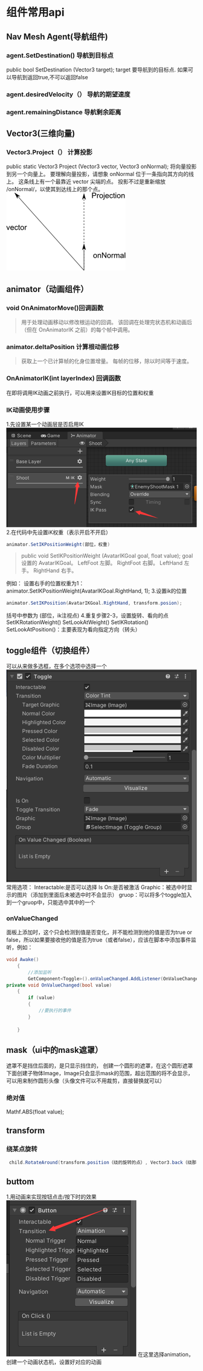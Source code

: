 # 组件常用api

## Nav Mesh Agent(导航组件)

### agent.SetDestination() 导航到目标点

public bool SetDestination (Vector3 target);
target 要导航到的目标点.
如果可以导航到返回true,不可以返回false

### agent.desiredVelocity（） 导航的期望速度

### agent.remainingDistance 导航剩余距离

## Vector3(三维向量)

### Vector3.Project（） 计算投影

public static Vector3 Project (Vector3 vector, Vector3 onNormal);
将向量投影到另一个向量上。
要理解向量投影，请想象 onNormal 位于一条指向其方向的线上。 这条线上有一个最靠近 vector 尖端的点。 投影不过是重新缩放 /onNormal/，以使其到达线上的那个点。
![投影](../../../图片/投影.png)

## animator（动画组件）

### void OnAnimatorMove()回调函数

>用于处理动画移动以修改根运动的回调。
该回调在处理完状态机和动画后 （但在 OnAnimatorIK 之前）的每个帧中调用。

### animator.deltaPosition 计算根动画位移

>获取上一个已计算帧的化身位置增量。
每帧的位移，除以时间等于速度。

### OnAnimatorIK(int layerIndex) 回调函数

在即将调用IK动画之前执行，可以用来设置IK目标的位置和权重

### IK动画使用步骤

1.先设置某一个动画层是否启用IK
![IK设置](../../../图片/IK设置.png)
2.在代码中先设置iK权重（表示开启不开启）

```csharp
animator.SetIKPositionWeight(部位，权重)
```

>public void SetIKPositionWeight (AvatarIKGoal goal, float value);
goal 设置的 AvatarIKGoal。
LeftFoot 左脚。
RightFoot 右脚。
LeftHand 左手。
RightHand 右手。

例如：
设置右手的位置权重为1：
animator.SetIKPositionWeight(AvatarIKGoal.RightHand, 1);
3.设置ik的位置

```csharp
animator.SetIKPosition(AvatarIKGoal.RightHand, transform.posion);
```

括号中参数为 (部位，ik注视点)
4.重复步骤2-3，设置旋转、看向的点
SetIKRotationWeight()
SetLookAtWeight()
SetIKRotation()
SetLookAtPosition()：主要表现为看向指定方向（转头）

## toggle组件（切换组件）

可以从来做多选框，在多个选项中选择一个
![toggle](../../../图片/Toggle.png)
常用选项：
Interactable:是否可以选择
Is On:是否被激活
Graphic：被选中时显示的图片（添加到里面后未被选中时不会显示）
gruop：可以将多个toggle加入到一个gruop中，只能选中其中的一个

### onValueChanged

面板上添加时，这个只会检测到值是否变化，并不能检测到他的值是否为true or false，所以如果要接收他的值是否为true（或者false），应该在脚本中添加事件监听，例如：

```csharp
void Awake()
    {
        //添加监听
        GetComponent<Toggle>().onValueChanged.AddListener(OnValueChanged);
private void OnValueChanged(bool value)
    {
        if (value)
        {
            //要执行的事件
        }
  
    }
```

## mask（ui中的mask遮罩）

遮罩不是挡住后面的，是只显示挡住的，
创建一个圆形的遮罩，在这个圆形遮罩下面创建子物体Image，Image只会显示mask的范围，超出范围的将不会显示，可以用来制作圆形头像（头像文件可以不用裁剪，直接替换就可以）

### 绝对值

Mathf.ABS(float value);

## transform

### 绕某点旋转

```c#
 child.RotateAround(transform.position（绕的旋转的点）, Vector3.back（绕那个轴旋转）, 1（旋转的角度）);
```

## buttom

1.用动画来实现按钮点击/按下时的效果
![button](../../../图片/button.png)
在这里选择animation，创建一个动画状态机，设置好对应的动画
